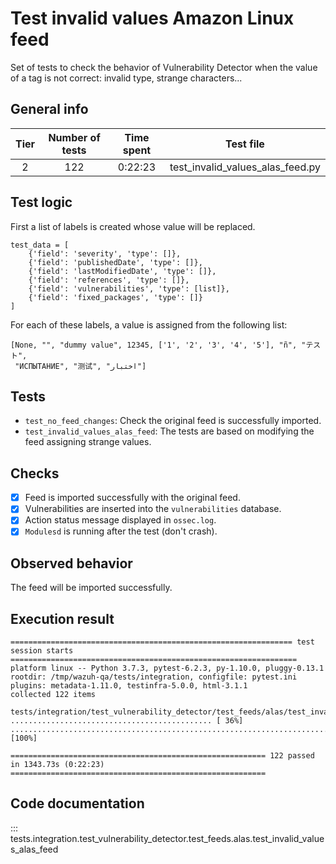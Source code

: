 # Test invalid values Amazon Linux feed

Set of tests to check the behavior of Vulnerability Detector when the value of a tag is not correct: invalid type,
strange characters...

## General info

|Tier | Number of tests | Time spent| Test file |
|:--:|:--:|:--:|:--:|
| 2 | 122 | 0:22:23 | test_invalid_values_alas_feed.py |


## Test logic

First a list of labels is created whose value will be replaced. 

```
test_data = [
    {'field': 'severity', 'type': []},
    {'field': 'publishedDate', 'type': []},
    {'field': 'lastModifiedDate', 'type': []},
    {'field': 'references', 'type': []},
    {'field': 'vulnerabilities', 'type': [list]},
    {'field': 'fixed_packages', 'type': []}
]
```

For each of these labels, a value is assigned from the following list:

```
[None, "", "dummy value", 12345, ['1', '2', '3', '4', '5'], "ñ", "テスト",
 "ИСПЫТАНИЕ", "测试", "اختبار"]
```

## Tests

- `test_no_feed_changes`: Check the original feed is successfully imported.
- `test_invalid_values_alas_feed`: The tests are based on modifying the feed assigning strange values.

## Checks

- [x] Feed is imported successfully with the original feed.
- [x] Vulnerabilities are inserted into the `vulnerabilities` database.
- [x] Action status message displayed in `ossec.log`.
- [x] `Modulesd` is running after the test (don't crash).

## Observed behavior

The feed will be imported successfully.

## Execution result

```
=============================================================== test session starts ================================================================
platform linux -- Python 3.7.3, pytest-6.2.3, py-1.10.0, pluggy-0.13.1
rootdir: /tmp/wazuh-qa/tests/integration, configfile: pytest.ini
plugins: metadata-1.11.0, testinfra-5.0.0, html-3.1.1
collected 122 items

tests/integration/test_vulnerability_detector/test_feeds/alas/test_invalid_values_alas_feed.py ............................................. [ 36%]
.............................................................................                                                                [100%]

========================================================= 122 passed in 1343.73s (0:22:23) =========================================================
```

## Code documentation

::: tests.integration.test_vulnerability_detector.test_feeds.alas.test_invalid_values_alas_feed
